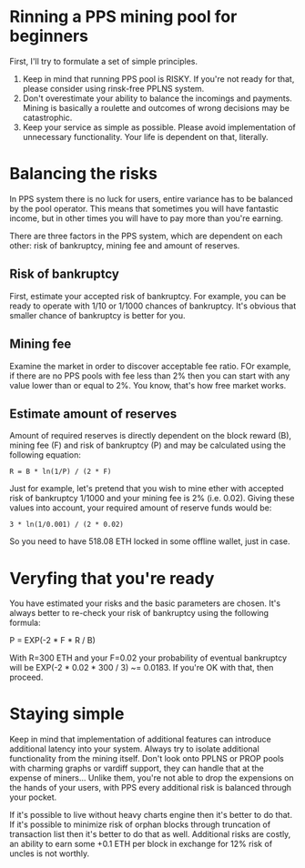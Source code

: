 # Rinning a PPS mining pool for beginners

First, I'll try to formulate a set of simple principles.

1. Keep in mind that running PPS pool is RISKY. If you're not ready for that, please consider using rinsk-free PPLNS system.
2. Don't overestimate your ability to balance the incomings and payments. Mining is basically a roulette and outcomes of wrong decisions may be catastrophic.
3. Keep your service as simple as possible. Please avoid implementation of unnecessary functionality. Your life is dependent on that, literally.

# Balancing the risks

In PPS system there is no luck for users, entire variance has to be balanced by the pool operator. This means that sometimes you will have fantastic income, but in other times you will have to pay more than you're earning.

There are three factors in the PPS system, which are dependent on each other: risk of bankruptcy, mining fee and amount of reserves.

## Risk of bankruptcy

First, estimate your accepted risk of bankruptcy. For example, you can be ready to operate with 1/10 or 1/1000 chances of bankruptcy. It's obvious that smaller chance of bankruptcy is better for you.

## Mining fee

Examine the market in order to discover acceptable fee ratio. FOr example, if there are no PPS pools with fee less than 2% then you can start with any value lower than or equal to 2%. You know, that's how free market works.

## Estimate amount of reserves

Amount of required reserves is directly dependent on the block reward (B), mining fee (F) and risk of bankruptcy (P) and may be calculated using the following equation:

```R = B * ln(1/P) / (2 * F)```

Just for example, let's pretend that you wish to mine ether with accepted risk of bankruptcy 1/1000 and your mining fee is 2% (i.e. 0.02). Giving these values into account, your required amount of reserve funds would be:

```3 * ln(1/0.001) / (2 * 0.02)```

So you need to have 518.08 ETH locked in some offline wallet, just in case.

# Veryfing that you're ready

You have estimated your risks and the basic parameters are chosen. It's always better to re-check your risk of bankruptcy using the following formula:

P = EXP(-2 * F * R / B)

With R=300 ETH and your F=0.02 your probability of eventual bankruptcy will be EXP(-2 * 0.02 * 300 / 3) ~= 0.0183. If you're OK with that, then proceed.

# Staying simple

Keep in mind that implementation of additional features can introduce additional latency into your system. Always try to isolate additional functionality from the mining itself. Don't look onto PPLNS or PROP pools with charming graphs or vardiff support, they can handle that at the expense of miners... Unlike them, you're not able to drop the expensions on the hands of your users, with PPS every additional risk is balanced through your pocket.

If it's possible to live without heavy charts engine then it's better to do that. If it's possible to minimize risk of orphan blocks through truncation of transaction list then it's better to do that as well. Additional risks are costly, an ability to earn some +0.1 ETH per block in exchange for 12% risk of uncles is not worthly.

